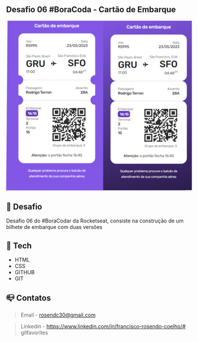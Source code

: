 ## Desafio 06 #BoraCoda - Cartão de Embarque

![Preview](./.github/preview.png)

## :dart:  Desafio

Desafio 06 do #BoraCodar da Rocketseat, consiste na construção de um bilhete de embarque com duas versões

## :nut_and_bolt: Tech

* HTML
* CSS
* GITHUB
* GIT 

## :mailbox_closed: Contatos

> Email - rosendc30@gmail.com

> Linkedin - https://www.linkedin.com/in/francisco-rosendo-coelho/# gitfavorites
